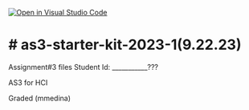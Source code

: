 [![Open in Visual Studio Code](https://classroom.github.com/assets/open-in-vscode-718a45dd9cf7e7f842a935f5ebbe5719a5e09af4491e668f4dbf3b35d5cca122.svg)](https://classroom.github.com/online_ide?assignment_repo_id=11816834&assignment_repo_type=AssignmentRepo)
# # as3-starter-kit-2023-1(9.22.23)
Assignment#3 files
Student Id: ___________???
 
AS3 for HCI 

Graded (mmedina)